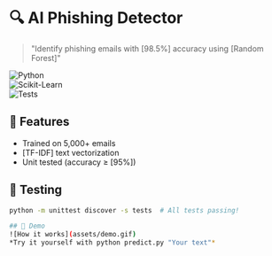 # 🔍 AI Phishing Detector  
> "Identify phishing emails with [98.5%] accuracy using [Random Forest]"  

![Python](https://img.shields.io/badge/Python-[3.8]+-blue)  
![Scikit-Learn](https://img.shields.io/badge/ScikitLearn-[1.3.0]-green)  
![Tests](https://img.shields.io/badge/Tests-Passing-brightgreen)  

## 🚀 Features  
- Trained on 5,000+ emails  
- [TF-IDF] text vectorization  
- Unit tested (accuracy ≥ [95%])  

## 🧪 Testing  
```bash
python -m unittest discover -s tests  # All tests passing!

## 🎥 Demo  
![How it works](assets/demo.gif)  
*Try it yourself with python predict.py "Your text"*
